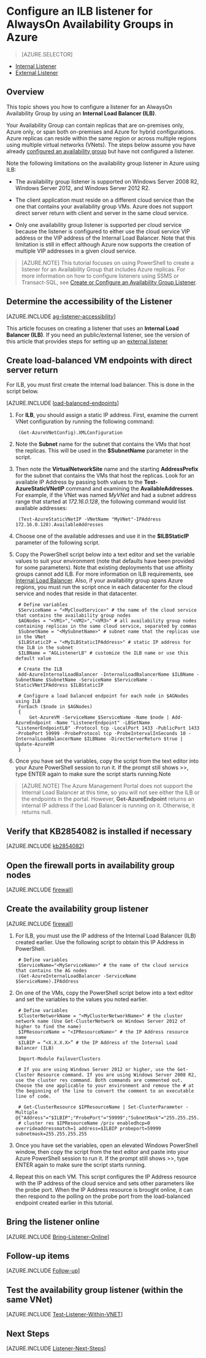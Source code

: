 <properties 
	pageTitle="Configure an ILB Listener for AlwaysOn Availability Groups in Azure"
	description="This tutorial walks you through steps of creating an AlwaysOn Availability Group Listener in Azure using an Internal Load Balancer (ILB)."
	services="virtual-machines"
	documentationCenter="na"
	authors="rothja"
	manager="jeffreyg"
	editor="monicar" />
<tags 
	ms.service="virtual-machines"
	ms.devlang="na"
	ms.topic="article"
	ms.tgt_pltfrm="vm-windows-sql-server"
	ms.workload="infrastructure-services"
	ms.date="08/11/2015"
	ms.author="jroth" />

# Configure an ILB listener for AlwaysOn Availability Groups in Azure

> [AZURE.SELECTOR]
- [Internal Listener](virtual-machines-sql-server-configure-ilb-alwayson-availability-group-listener.md)
- [External Listener](virtual-machines-sql-server-configure-public-alwayson-availability-group-listener.md)

## Overview

This topic shows you how to configure a listener for an AlwaysOn Availability Group by using an **Internal Load Balancer (ILB)**. 

Your Availability Group can contain replicas that are on-premises only, Azure only, or span both on-premises and Azure for hybrid configurations. Azure replicas can reside within the same region or across multiple regions using multiple virtual networks (VNets). The steps below assume you have already [configured an availability group](virtual-machines-sql-server-alwayson-availability-groups-gui.md) but have not configured a listener. 

Note the following limitations on the availability group listener in Azure using ILB:

- The availability group listener is supported on Windows Server 2008 R2, Windows Server 2012, and Windows Server 2012 R2.

- The client application must reside on a different cloud service than the one that contains your availability group VMs. Azure does not support direct server return with client and server in the same cloud service.

- Only one availability group listener is supported per cloud service because the listener is configured to either use the cloud service VIP address or the VIP address of the Internal Load Balancer. Note that this limitation is still in effect although Azure now supports the creation of multiple VIP addresses in a given cloud service.

>[AZURE.NOTE] This tutorial focuses on using PowerShell to create a listener for an Availability Group that includes Azure replicas. For more information on how to configure listeners using SSMS or Transact-SQL, see [Create or Configure an Availability Group Listener](https://msdn.microsoft.com/library/hh213080.aspx).

## Determine the accessibility of the Listener

[AZURE.INCLUDE [ag-listener-accessibility](../../includes/virtual-machines-ag-listener-determine-accessibility.md)]

This article focuses on creating a listener that uses an **Internal Load Balancer (ILB)**. If you need an public/external listener, see the version of this article that provides steps for setting up an [external listener](virtual-machines-sql-server-configure-public-alwayson-availability-group-listener.md)

## Create load-balanced VM endpoints with direct server return

For ILB, you must first create the internal load balancer. This is done in the script below. 

[AZURE.INCLUDE [load-balanced-endpoints](../../includes/virtual-machines-ag-listener-load-balanced-endpoints.md)]

1. For **ILB**, you should assign a static IP address. First, examine the current VNet configuration by running the following command:

		(Get-AzureVNetConfig).XMLConfiguration

1. Note the **Subnet** name for the subnet that contains the VMs that host the replicas. This will be used in the **$SubnetName** parameter in the script. 

1. Then note the **VirtualNetworkSite** name and the starting **AddressPrefix** for the subnet that contains the VMs that host the replicas. Look for an available IP Address by passing both values to the **Test-AzureStaticVNetIP** command and examining the **AvailableAddresses**. For example, if the VNet was named *MyVNet* and had a subnet address range that started at *172.16.0.128*, the following command would list available addresses:

		(Test-AzureStaticVNetIP -VNetName "MyVNet"-IPAddress 172.16.0.128).AvailableAddresses

1. Choose one of the available addresses and use it in the **$ILBStaticIP** parameter of the following script. 

3. Copy the PowerShell script below into a text editor and set the variable values to suit your environment (note that defaults have been provided for some parameters). Note that existing deployments that use affinity groups cannot add ILB. For more information on ILB requirements, see [Internal Load Balancer](../load-balancer/load-balancer-internal-overview.md). Also, if your availability group spans Azure regions, you must run the script once in each datacenter for the cloud service and nodes that reside in that datacenter.

		# Define variables
		$ServiceName = "<MyCloudService>" # the name of the cloud service that contains the availability group nodes
		$AGNodes = "<VM1>","<VM2>","<VM3>" # all availability group nodes containing replicas in the same cloud service, separated by commas
		$SubnetName = "<MySubnetName>" # subnet name that the replicas use in the VNet
		$ILBStaticIP = "<MyILBStaticIPAddress>" # static IP address for the ILB in the subnet
		$ILBName = "AGListenerLB" # customize the ILB name or use this default value
		
		# Create the ILB
		Add-AzureInternalLoadBalancer -InternalLoadBalancerName $ILBName -SubnetName $SubnetName -ServiceName $ServiceName -StaticVNetIPAddress $ILBStaticIP
		
		# Configure a load balanced endpoint for each node in $AGNodes using ILB
		ForEach ($node in $AGNodes)
		{
			Get-AzureVM -ServiceName $ServiceName -Name $node | Add-AzureEndpoint -Name "ListenerEndpoint" -LBSetName "ListenerEndpointLB" -Protocol tcp -LocalPort 1433 -PublicPort 1433 -ProbePort 59999 -ProbeProtocol tcp -ProbeIntervalInSeconds 10 -InternalLoadBalancerName $ILBName -DirectServerReturn $true | Update-AzureVM 
		}

1. Once you have set the variables, copy the script from the text editor into your Azure PowerShell session to run it. If the prompt still shows >>, type ENTER again to make sure the script starts running.Note 

>[AZURE.NOTE] The Azure Management Portal does not support the Internal Load Balancer at this time, so you will not see either the ILB or the endpoints in the portal. However, **Get-AzureEndpoint** returns an internal IP address if the Load Balancer is running on it. Otherwise, it returns null.

## Verify that KB2854082 is installed if necessary

[AZURE.INCLUDE [kb2854082](../../includes/virtual-machines-ag-listener-kb2854082.md)]

## Open the firewall ports in availability group nodes

[AZURE.INCLUDE [firewall](../../includes/virtual-machines-ag-listener-open-firewall.md)]

## Create the availability group listener

[AZURE.INCLUDE [firewall](../../includes/virtual-machines-ag-listener-create-listener.md)]

1. For ILB, you must use the IP address of the Internal Load Balancer (ILB) created earlier. Use the following script to obtain this IP Address in PowerShell.

		# Define variables
		$ServiceName="<MyServiceName>" # the name of the cloud service that contains the AG nodes
		(Get-AzureInternalLoadBalancer -ServiceName $ServiceName).IPAddress

1. On one of the VMs, copy the PowerShell script below into a text editor and set the variables to the values you noted earlier.

		# Define variables
		$ClusterNetworkName = "<MyClusterNetworkName>" # the cluster network name (Use Get-ClusterNetwork on Windows Server 2012 of higher to find the name)
		$IPResourceName = "<IPResourceName>" # the IP Address resource name 
		$ILBIP = “<X.X.X.X>” # the IP Address of the Internal Load Balancer (ILB)
		
		Import-Module FailoverClusters
		
		# If you are using Windows Server 2012 or higher, use the Get-Cluster Resource command. If you are using Windows Server 2008 R2, use the cluster res command. Both commands are commented out. Choose the one applicable to your environment and remove the # at the beginning of the line to convert the comment to an executable line of code. 
		
		# Get-ClusterResource $IPResourceName | Set-ClusterParameter -Multiple @{"Address"="$ILBIP";"ProbePort"="59999";"SubnetMask"="255.255.255.255";"Network"="$ClusterNetworkName";"OverrideAddressMatch"=1;"EnableDhcp"=0}
		# cluster res $IPResourceName /priv enabledhcp=0 overrideaddressmatch=1 address=$ILBIP probeport=59999  subnetmask=255.255.255.255

1. Once you have set the variables, open an elevated Windows PowerShell window, then copy the script from the text editor and paste into your Azure PowerShell session to run it. If the prompt still shows >>, type ENTER again to make sure the script starts running. 

2. Repeat this on each VM. This script configures the IP Address resource with the IP address of the cloud service and sets other parameters like the probe port. When the IP Address resource is brought online, it can then respond to the polling on the probe port from the load-balanced endpoint created earlier in this tutorial.

## Bring the listener online

[AZURE.INCLUDE [Bring-Listener-Online](../../includes/virtual-machines-ag-listener-bring-online.md)]

## Follow-up items

[AZURE.INCLUDE [Follow-up](../../includes/virtual-machines-ag-listener-follow-up.md)]

## Test the availability group listener (within the same VNet)

[AZURE.INCLUDE [Test-Listener-Within-VNET](../../includes/virtual-machines-ag-listener-test.md)]

## Next Steps

[AZURE.INCLUDE [Listener-Next-Steps](../../includes/virtual-machines-ag-listener-next-steps.md)]


